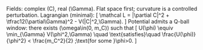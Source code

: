 Fields: complex (C), real (\Gamma). Flat space first; curvature is a controlled perturbation.
Lagrangian (minimal):
[ \mathcal L = |\partial C|^2 + \tfrac12(\partial\Gamma)^2 - V(|C|^2,\Gamma). ]
Potential admits a Q-ball window: there exists (\omega\in(0, m_C)) such that
[ U(\phi) \equiv \min_{\Gamma} V(\phi^2,\Gamma) \quad \text{satisfies}\quad \frac{U(\phi)}{\phi^2} < \frac{m_C^2}{2} ;\text{for some }\phi>0. ]
